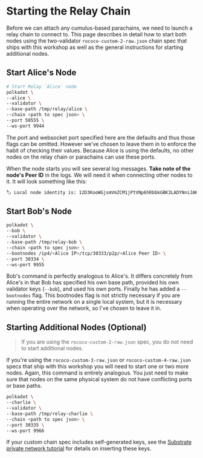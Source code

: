 # Starting the Relay Chain

Before we can attach any cumulus-based parachains, we need to launch a relay chain to connect to.
This page describes in detail how to start both nodes using the two-validator `rococo-custom-2-raw.json`
chain spec that ships with this workshop as well as the general instructions for starting additional
nodes.

## Start Alice's Node

```bash
# Start Relay `Alice` node
polkadot \
--alice \
--validator \
--base-path /tmp/relay/alice \
--chain <path to spec json> \
--port 50555 \
--ws-port 9944
```

The port and websocket port specified here are the defaults and thus those flags can be omitted.
However we've chosen to leave them in to enforce the habit of checking their values. Because Alice
is using the defaults, no other nodes on the relay chain or parachains can use these ports.

When the node starts you will see several log messages. **Take note of the node's Peer ID**
in the logs. We will need it when connecting other nodes to it. It will look something like
this:

```bash
🏷 Local node identity is: 12D3KooWGjsmVmZCM1jPtVNp6hRbbkGBK3LADYNniJAKJ19NUYiq
```

## Start Bob's Node

```bash
polkadot \
--bob \
--validator \
--base-path /tmp/relay-bob \
--chain <path to spec json> \
--bootnodes /ip4/<Alice IP>/tcp/30333/p2p/<Alice Peer ID> \
--port 30334 \
--ws-port 9955
```

Bob's command is perfectly analogous to Alice's. It differs concretely from Alice's in that Bob has
specified his own base path, provided his own validator keys (`--bob`), and used his own ports.
Finally he has added a `--bootnodes` flag. This bootnodes flag is not strictly necessary if you are
running the entire network on a single local system, but it is necessary when operating over the
network, so I've chosen to leave it in.

## Starting Additional Nodes (Optional)

> If you are using the `rococo-custom-2-raw.json` spec, you do not need to start additional nodes.

If you're using the `rococo-custom-3-raw.json` or `rococo-custom-4-raw.json` specs that ship with this workshop you will
need to start one or two more nodes. Again, this command is entirely analogous. You just need to
make sure that nodes on the same physical system do not have conflicting ports or base paths.

```bash
polkadot \
--charlie \
--validator \
--base-path /tmp/relay-charlie \
--chain <path to spec json> \
--port 30335 \
--ws-port 9966
```

If your custom chain spec includes self-generated keys, see the
[Substrate private network tutorial](https://substrate.dev/docs/en/tutorials/start-a-private-network/customchain#add-keys-to-keystore)
for details on inserting these keys.
